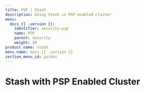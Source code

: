```yaml
---
title: PSP | Stash
description: Using Stash in PSP enabled cluster
menu:
  docs_{{ .version }}:
    identifier: security-psp
    name: PSP
    parent: security
    weight: 20
product_name: stash
menu_name: docs_{{ .version }}
section_menu_id: guides
---
```


# Stash with PSP Enabled Cluster
